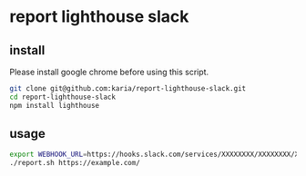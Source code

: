# report lighthouse slack

## install

Please install google chrome before using this script.

```bash
git clone git@github.com:karia/report-lighthouse-slack.git
cd report-lighthouse-slack
npm install lighthouse
```

## usage

```bash
export WEBHOOK_URL=https://hooks.slack.com/services/XXXXXXXX/XXXXXXXX/XXXXXXXXXXXXXXXXXXXXXX
./report.sh https://example.com/
```
